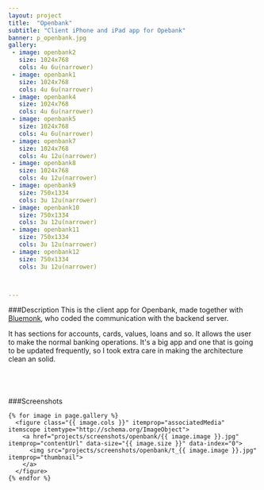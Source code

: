 ```yaml
---
layout: project
title:  "Openbank"
subtitle: "Client iPhone and iPad app for Opebank"
banner: p_openbank.jpg
gallery:
 - image: openbank2
   size: 1024x768
   cols: 4u 6u(narrower)   
 - image: openbank1
   size: 1024x768
   cols: 4u 6u(narrower)
 - image: openbank4
   size: 1024x768
   cols: 4u 6u(narrower)
 - image: openbank5
   size: 1024x768
   cols: 4u 6u(narrower)   
 - image: openbank7
   size: 1024x768
   cols: 4u 12u(narrower)    
 - image: openbank8
   size: 1024x768
   cols: 4u 12u(narrower)    
 - image: openbank9
   size: 750x1334
   cols: 3u 12u(narrower)    
 - image: openbank10
   size: 750x1334
   cols: 3u 12u(narrower)    
 - image: openbank11
   size: 750x1334
   cols: 3u 12u(narrower)    
 - image: openbank12
   size: 750x1334
   cols: 3u 12u(narrower)    



---
```

###Description
This is the client app for Openbank, made together with [Bluemonk](http://www.bluemonk.es), who coded the communication with the backend server.

It has sections for accounts, cards, values, loans and so. It allows the user to make the normal banking operations. It's a big app and one that is going to be updated frequently, so I took extra care in making the architecture clean an solid.

<a href="https://geo.itunes.apple.com/es/app/openbank/id431241981?mt=8" style="display:inline-block;overflow:hidden;background:url(http://linkmaker.itunes.apple.com/images/badges/en-us/badge_appstore-lrg.svg) no-repeat;width:165px;height:40px;"></a>

###Screenshots
<div class="my-gallery" itemscope itemtype="http://schema.org/ImageGallery">
  <div class="picture row" itemscope itemtype="http://schema.org/ImageGallery">

    {% for image in page.gallery %}
      <figure class="{{ image.cols }}" itemprop="associatedMedia" itemscope itemtype="http://schema.org/ImageObject">
        <a href="projects/screenshots/openbank/{{ image.image }}.jpg" itemprop="contentUrl" data-size="{{ image.size }}" data-index="0">
          <img src="projects/screenshots/openbank/t_{{ image.image }}.jpg" itemprop="thumbnail">
        </a>
      </figure>
    {% endfor %}

  </div>
</div>
